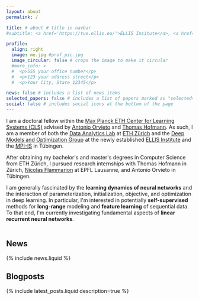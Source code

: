 ```yaml
---
layout: about
permalink: /

title: # about # title in navbar
#subtitle: <a href='https://tue.ellis.eu/'>ELLIS Insitute</a>, <a href='https://is.mpg.de/'>Max Planck Institute for Intelligent Systems</a>, <a href='https://ethz.ch/'>ETH Zürich</a>

profile:
  align: right
  image: me.jpg #prof_pic.jpg
  image_circular: false # crops the image to make it circular
  #more_info: >
  #  <p>555 your office number</p>
  #  <p>123 your address street</p>
  #  <p>Your City, State 12345</p>

news: false # includes a list of news items
selected_papers: false # includes a list of papers marked as "selected={true}"
social: false # includes social icons at the bottom of the page
---
```


I am a doctoral fellow within the [Max Planck ETH Center for Learning Systems (CLS)](https://learning-systems.org/) advised by [Antonio Orvieto](http://orvi.altervista.org/) and [Thomas Hofmann](https://da.inf.ethz.ch/people/ThomasHofmann/). As such, I am a member of both the [Data Analytics Lab](https://da.inf.ethz.ch/) at [ETH Zürich](https://ethz.ch/) and the [Deep Models and Optimization Group](https://tue.ellis.eu/research-groups/deep-models-and-optimization) at the newly established [ELLIS Institute](https://tue.ellis.eu/) and the [MPI-IS](https://is.mpg.de/) in Tübingen.


After obtaining my bachelor's and master's degrees in Computer Science from ETH Zürich, I pursued research internships with Thomas Hofmann in Zürich, [Nicolas Flammarion](https://people.epfl.ch/nicolas.flammarion) at EPFL Lausanne, and Antonio Orvieto in Tübingen.

I am generally fascinated by the **learning dynamics of neural networks** and the interaction of parameterization, initialization, objective, and optimization in deep learning. In particular, I'm interested in potentially **self-supervised** methods for **long-range** modeling and **feature learning** of sequential data. To that end, I'm currently investigating fundamental aspects of **linear recurrent neural networks**.
<br/><br/>


## News
{% include news.liquid %}


## Blogposts
{% include latest_posts.liquid description=true %}

